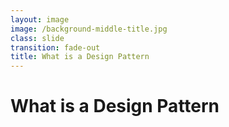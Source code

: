 ```yaml
---
layout: image
image: /background-middle-title.jpg
class: slide
transition: fade-out
title: What is a Design Pattern
---
```


<div class="flex h-full flex-items-center">
  <h1 class="text-left m-b-0 font-bold">
    What is a Design Pattern
  </h1>
</div>

